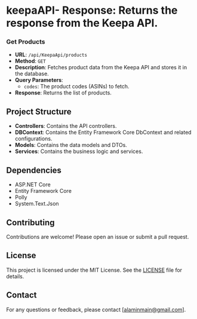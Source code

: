 # keepaAPI- **Response**: Returns the response from the Keepa API.

### Get Products
- **URL**: `/api/KeepaApi/products`
- **Method**: `GET`
- **Description**: Fetches product data from the Keepa API and stores it in the database.
- **Query Parameters**:
    - `codes`: The product codes (ASINs) to fetch.
- **Response**: Returns the list of products.

## Project Structure
- **Controllers**: Contains the API controllers.
- **DBContext**: Contains the Entity Framework Core DbContext and related configurations.
- **Models**: Contains the data models and DTOs.
- **Services**: Contains the business logic and services.

## Dependencies
- ASP.NET Core
- Entity Framework Core
- Polly
- System.Text.Json

## Contributing
Contributions are welcome! Please open an issue or submit a pull request.

## License
This project is licensed under the MIT License. See the [LICENSE](LICENSE) file for details.

## Contact
For any questions or feedback, please contact [alaminmain@gmail.com].
